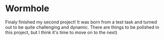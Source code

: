 # Wormhole
 Finaly finished my second project! It was born from a test task and turned out to be quite challenging and dynamic. There are things to be polished in this project, but I think it's time to move on to the next) 

